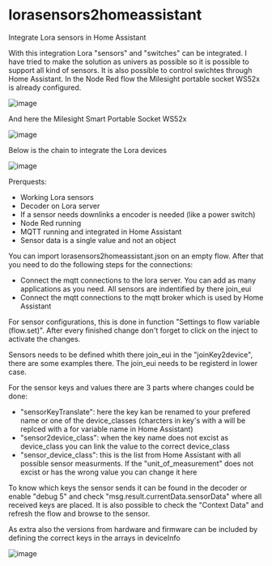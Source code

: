 # lorasensors2homeassistant
Integrate Lora sensors in Home Assistant

With this integration Lora "sensors" and "switches" can be integrated. I have tried to make the solution as univers as possible so it is possible to support all kind of sensors. It is also possible to control swichtes through Home Assistant. In the Node Red flow the Milesight portable socket WS52x is already configured.

![image](https://github.com/user-attachments/assets/1e088a27-bd7a-44e3-b14d-580ed334c643)

And here the Milesight Smart Portable Socket WS52x 

![image](https://github.com/user-attachments/assets/68830218-c5ec-42af-973a-121e8e027991)

Below is the chain to integrate the Lora devices

![image](https://github.com/user-attachments/assets/b1411eca-4749-4a5c-9ebc-f3f6d6e824f4)

Prerquests:
 - Working Lora sensors
 - Decoder on Lora server
 - If a sensor needs downlinks a encoder is needed (like a power switch)
 - Node Red running
 - MQTT running and integrated in Home Assistant
 - Sensor data is a single value and not an object

You can import lorasensors2homeassistant.json on an empty flow. After that you need to do the following steps for the connections:
 - Connect the mqtt connections to the lora server. You can add as many applications as you need. All sensors are indentified by there join_eui
 - Connect the mqtt connections to the mqtt broker which is used by Home Assistant

For sensor configurations, this is done in function "Settings to flow variable (flow.set)".  After every finished change don't forget to click on the inject to activate the changes.

Sensors needs to be defined whith there join_eui in the "joinKey2device", there are some examples there. The join_eui needs to be registerd in lower case.

For the sensor keys and values there are 3 parts where changes could be done:
 - "sensorKeyTranslate": here the key kan be renamed to your prefered name or one of the device_classes (charcters in key's with a <underscore> will be replced with a <space> for variable name in Home Assistant)
 - "sensor2device_class": when the key name does not excist as device_class you can link the value to the correct device_class
 - "sensor_device_class": this is the list from Home Assistant with all possible sensor measurments. If the "unit_of_measurement" does not excist or has the wrong value you can change it here

To know which keys the sensor sends it can be found in the decoder or enable "debug 5" and check "msg.result.currentData.sensorData" where all received keys are placed. It is also possible to check the "Context Data" and refresh the flow and browse to the sensor.

As extra also the versions from hardware and firmware can be included by defining the correct keys in the arrays in deviceInfo

![image](https://github.com/user-attachments/assets/32ba5aa4-8549-4543-aab3-62aac0d61a36)

